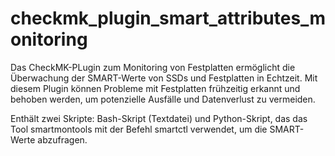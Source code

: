 # checkmk_plugin_smart_attributes_monitoring

Das CheckMK-PLugin zum Monitoring von Festplatten ermöglicht die Überwachung der SMART-Werte von SSDs und Festplatten in Echtzeit. Mit diesem Plugin können Probleme mit Festplatten frühzeitig erkannt und behoben werden, um potenzielle Ausfälle und Datenverlust zu vermeiden.

Enthält zwei Skripte: Bash-Skript (Textdatei) und Python-Skript, das das Tool smartmontools mit der Befehl smartctl verwendet, um die SMART-Werte abzufragen.
